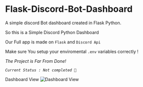 # Flask-Discord-Bot-Dashboard
A simple discord Bot dashboard created in Flask Python.

So this is a Simple Discord Python Dashboard

Our Full app is made on `Flask` and `Discord Api`

Make sure You setup your enviromental `.env` variables correctly !

_The Project is Far From Done!_

_`Current Status : Not completed 🔴`_

Dashboard View
![Dashboard View](https://cdn.discordapp.com/attachments/885938706568077323/935181350418415626/unknown.png)

